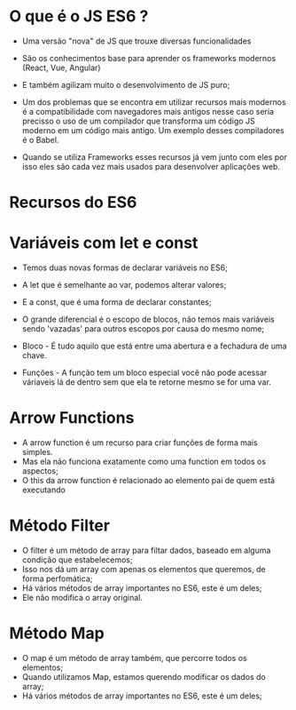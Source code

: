  # O que é o JS ES6 ?

* Uma versão "nova" de JS que trouxe diversas funcionalidades
* São os conhecimentos base para aprender os frameworks modernos
(React, Vue, Angular)
* E também agilizam muito o desenvolvimento de JS puro;

* Um dos problemas que se encontra em utilizar recursos mais
modernos é a compatibilidade com navegadores mais antigos
nesse caso seria precisso o uso de um compilador que transforma
um código JS moderno em um código mais antigo.
Um exemplo desses compiladores é o Babel.

* Quando se utiliza Frameworks esses recursos já vem junto com
eles por isso eles são cada vez  mais usados para desenvolver
aplicações web.

# Recursos do ES6

# Variáveis com let e const

* Temos duas novas formas de declarar variáveis no ES6;
* A let que é semelhante ao var, podemos alterar valores;
* E a const, que é uma forma de declarar constantes;
* O grande diferencial é o escopo de blocos, não temos mais 
variáveis sendo 'vazadas' para outros escopos por causa do
mesmo nome;

* Bloco - É tudo aquilo que está entre uma abertura e a fechadura de uma chave.

* Funções - A função tem um bloco especial você não pode acessar váriaveis lá de dentro sem que ela te retorne mesmo se for uma var.

# Arrow Functions

* A arrow function é um recurso para criar funções de forma mais simples.
* Mas ela não funciona exatamente como uma function em todos os aspectos;
* O this da arrow function é relacionado ao elemento pai de quem está executando

# Método Filter

* O filter é um método de array para filtar dados, baseado em alguma condição que estabelecemos;
* Isso nos dá um array com apenas os elementos que queremos, de forma perfomática;
* Há vários métodos de array importantes no ES6, este é um deles;
* Ele não modifica o array original.

# Método Map

* O map é um método de array também, que percorre todos os elementos;
* Quando utilizamos Map, estamos querendo modificar os dados do array;
* Há vários métodos de array importantes no ES6, este é um deles;



